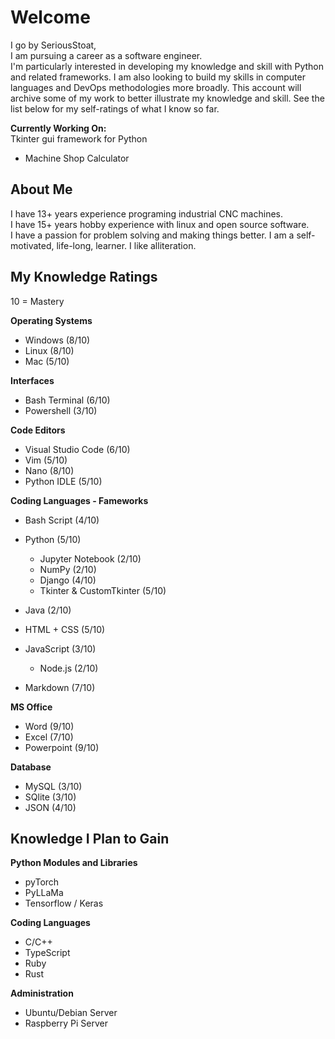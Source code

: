# Welcome
I go by SeriousStoat,  
I am pursuing a career as a software engineer.  
I'm particularly interested in developing my knowledge and skill with Python and related frameworks.
I am also looking to build my skills in computer languages and DevOps methodologies more broadly.
This account will archive some of my work to better illustrate my knowledge and skill.
See the list below for my self-ratings of what I know so far.

**Currently Working On:**  
Tkinter gui framework for Python
- Machine Shop Calculator

## About Me
I have 13+ years experience programing industrial CNC machines.  
I have 15+ years hobby experience with linux and open source software.  
I have a passion for problem solving and making things better.
I am a self-motivated, life-long, learner.
I like alliteration.

## My Knowledge Ratings
10 = Mastery

**Operating Systems**
- Windows (8/10)
- Linux (8/10)
- Mac (5/10)

**Interfaces**
- Bash Terminal (6/10)
- Powershell (3/10)

**Code Editors**
- Visual Studio Code (6/10)
- Vim (5/10)
- Nano (8/10)
- Python IDLE (5/10)

**Coding Languages - Fameworks**
- Bash Script (4/10)
- Python (5/10)
    - Jupyter Notebook (2/10)
    - NumPy (2/10)
    - Django (4/10)
    - Tkinter & CustomTkinter (5/10)
 
- Java (2/10)

- HTML + CSS (5/10)
- JavaScript (3/10)
    - Node.js (2/10)

- Markdown (7/10)

**MS Office**
- Word (9/10)
- Excel (7/10)
- Powerpoint (9/10)

**Database**
- MySQL (3/10)
- SQlite (3/10)
- JSON (4/10)

## Knowledge I Plan to Gain
**Python Modules and Libraries**
- pyTorch
- PyLLaMa
- Tensorflow / Keras

**Coding Languages**
- C/C++
- TypeScript
- Ruby
- Rust

**Administration**
- Ubuntu/Debian Server
- Raspberry Pi Server
